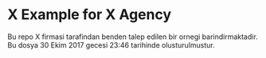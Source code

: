 # X Example for X Agency

Bu repo X firmasi tarafindan benden talep edilen bir ornegi barindirmaktadir. Bu dosya 30 Ekim 2017 gecesi 23:46 tarihinde olusturulmustur.

